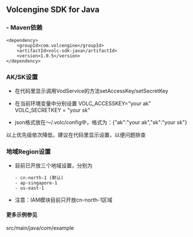 ## Volcengine SDK for Java

### - Maven依赖
```
<dependency>
    <groupId>com.volcengine</groupId>
    <artifactId>volc-sdk-java</artifactId>
    <version>1.0.5</version>
</dependency>
```
### AK/SK设置
- 在代码里显示调用VodService的方法setAccessKey/setSecretKey

- 在当前环境变量中分别设置 VOLC_ACCESSKEY="your ak"  VOLC_SECRETKEY = "your sk"

- json格式放在～/.volc/config中，格式为：{"ak":"your ak","sk":"your sk"}

以上优先级依次降低，建议在代码里显示设置，以便问题排查

### 地域Region设置
- 目前已开放三个地域设置，分别为
  ```
  - cn-north-1 (默认)
  - ap-singapore-1
  - us-east-1
  ```
  
- 注意：IAM模块目前只开放cn-north-1区域



#### 更多示例参见
src/main/java/com/example